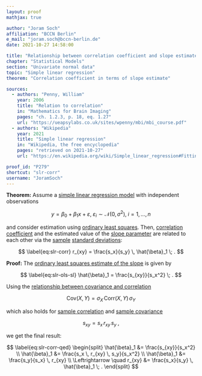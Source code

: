 ```yaml
---
layout: proof
mathjax: true

author: "Joram Soch"
affiliation: "BCCN Berlin"
e_mail: "joram.soch@bccn-berlin.de"
date: 2021-10-27 14:58:00

title: "Relationship between correlation coefficient and slope estimate in simple linear regression"
chapter: "Statistical Models"
section: "Univariate normal data"
topic: "Simple linear regression"
theorem: "Correlation coefficient in terms of slope estimate"

sources:
  - authors: "Penny, William"
    year: 2006
    title: "Relation to correlation"
    in: "Mathematics for Brain Imaging"
    pages: "ch. 1.2.3, p. 18, eq. 1.27"
    url: "https://ueapsylabs.co.uk/sites/wpenny/mbi/mbi_course.pdf"
  - authors: "Wikipedia"
    year: 2021
    title: "Simple linear regression"
    in: "Wikipedia, the free encyclopedia"
    pages: "retrieved on 2021-10-27"
    url: "https://en.wikipedia.org/wiki/Simple_linear_regression#Fitting_the_regression_line"

proof_id: "P279"
shortcut: "slr-corr"
username: "JoramSoch"
---
```



**Theorem:** Assume a [simple linear regression model](/D/slr) with independent observations

$$ \label{eq:slr}
y = \beta_0 + \beta_1 x + \varepsilon, \; \varepsilon_i \sim \mathcal{N}(0, \sigma^2), \; i = 1,\ldots,n
$$

and consider estimation using [ordinary least squares](/P/slr-ols). Then, [correlation coefficient](/D/corr-samp) and the estimated value of the [slope parameter](/D/slr) are related to each other via the [sample](/D/var-samp) [standard deviations](/D/std):

$$ \label{eq:slr-corr}
r_{xy} = \frac{s_x}{s_y} \, \hat{\beta}_1 \; .
$$


**Proof:** The [ordinary least squares estimate of the slope](/P/slr-ols) is given by

$$ \label{eq:slr-ols-sl}
\hat{\beta}_1 = \frac{s_{xy}}{s_x^2} \; .
$$

Using the [relationship between covariance and correlation](/P/cov-corr)

$$ \label{eq:cov-corr}
\mathrm{Cov}(X,Y) = \sigma_X \, \mathrm{Corr}(X,Y) \, \sigma_Y
$$

which also holds for [sample correlation](/D/corr-samp) and [sample covariance](/D/cov-samp)

$$ \label{eq:cov-corr-samp}
s_{xy} = s_x \, r_{xy} \, s_y \; ,
$$

we get the final result:

$$ \label{eq:slr-corr-qed}
\begin{split}
\hat{\beta}_1 &= \frac{s_{xy}}{s_x^2} \\
\hat{\beta}_1 &= \frac{s_x \, r_{xy} \, s_y}{s_x^2} \\
\hat{\beta}_1 &= \frac{s_y}{s_x} \, r_{xy} \\
\Leftrightarrow \quad r_{xy} &= \frac{s_x}{s_y} \, \hat{\beta}_1 \; .
\end{split}
$$